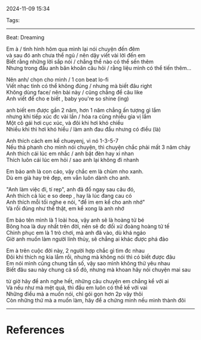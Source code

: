 2024-11-09 15:34

Tags: 

---

Beat: Dreaming  
  
Em à / tình hình hôm qua mình lại nói chuyện đến đêm  
và sau đó anh chưa thể ngủ / nên dậy viết vài lời đến em  
Biết rằng những lời sắp nói / chẳng thể nào có thể sến thêm  
Nhưng trong đầu anh băn khoăn câu hỏi / rằng liệu mình có thể tiến thêm...  
  
Nên anh/ chọn cho mình / 1 con beat lo-fi  
Viết nhạc tình có thể không đúng / nhưng mà biết đâu right  
Không dùng face/ nên bài này / cũng chẳng để câu like  
Anh viết để cho e biết , baby you're so shine (ing)  
  
anh biết em được gần 2 năm, hơn 1 năm chẳng ấn tượng gì lắm  
nhưng khi tiếp xúc đc vài lần / hóa ra cũng nhiều gia vị lắm  
Một cô gái hơi cục xúc, và đôi khi hơi khó chiều  
Nhiều khi thì hơi khó hiểu / làm anh đau đầu nhưng có điều (là)  
  
Anh thích cách em kể chueyenj, vì nó 1-3-5-7  
Nếu thả phanh cho mình nói chuyện, thì chuyện chắc phải mất 3 năm chảy  
Anh thích cái lúc em nhắc / anh bật đèn hay xi nhan  
Thích luôn cái lúc em hỏi / sao anh lại không đi nhanh  
  

Em bảo anh là con cáo, vậy chắc em là chùm nho xanh.  
Dù em già hay trẻ đẹp, em vẫn luôn dành cho anh.  
  
  
"Anh làm việc đi, tí rep", anh đã đổ ngay sau câu đó,  
Anh thích cả lúc e so deep , hay là lúc đang cau có  
Anh thích mỗi tối nghe e nói, "để im em kể cho anh nhớ"  
Và rồi đúng như thế thật, em kể xong là anh nhớ  
  
  
  
Em bảo tên mình là 1 loài hoa, vậy anh sẽ là hoàng tử bé  
Bông hoa là duy nhất trên đời, nên sẽ đc đối xử đoàng hoàng tử tế  
Chinh phục em là 1 trò chơi, mà anh đã vào, dù khá ngáo  
Giờ anh muốn làm người lính thủy, sẽ chẳng ai khác được phá đảo  
  
  
Em à trên cuộc đời này, 2 người hợp chắc gì tìm đc nhau  
Đôi khi thích ng kia lắm rồi, nhưng mà không nói thì có biết được đâu  
Em nói mình cũng chung tần số, vậy sao mình không thử yêu nhau  
Biết đâu sau này chung cả sổ đỏ, nhưng mà khoan hãy nói chuyện mai sau  
  
từ giờ hãy để anh nghe hết, những câu chuyện em chẳng kể với ai  
Và nếu như mà mệt quá, thì đầu em luôn có thể kề với vai  
Những điều mà a muốn nói, chỉ gói gọn hơn 2p vậy thôi  
Còn những thứ mà a muốn làm, hãy để a chứng minh nếu mình thành đôi

---
# References